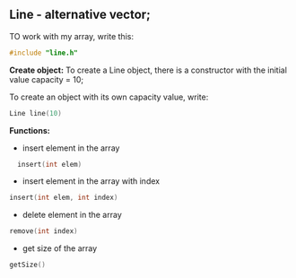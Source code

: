 ## Line - alternative vector;

TO work with my array, write this:
```cpp
#include "line.h"
```

**Create object:**
To create a Line object, there is a constructor with the initial value capacity = 10;

To create an object with its own capacity value, write:
```cpp
Line line(10)
```

**Functions:**
- insert element in the array
```cpp
  insert(int elem)
  ``` 
- insert element in the array with index
```cpp
insert(int elem, int index)
```
- delete element in the array
```cpp
remove(int index)
```
- get size of the array
```cpp
getSize()
```
